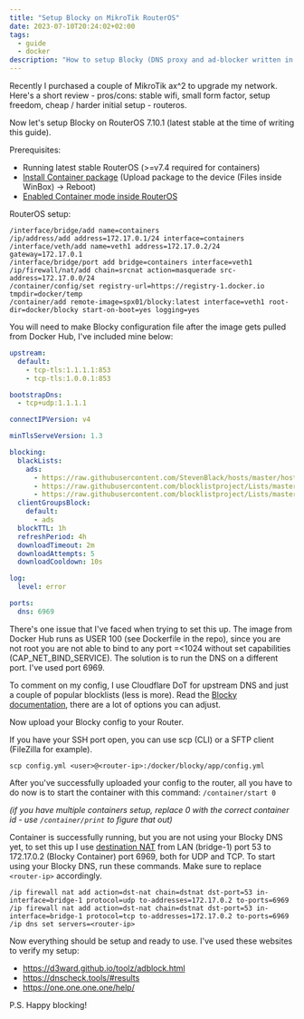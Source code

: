 ```yaml
---
title: "Setup Blocky on MikroTik RouterOS"
date: 2023-07-10T20:24:02+02:00
tags:
  - guide
  - docker
description: "How to setup Blocky (DNS proxy and ad-blocker written in Go) inside MikroTik RouterOS Containers."
---
```


Recently I purchased a couple of MikroTik ax^2 to upgrade my network. Here's a short review - pros/cons: stable wifi, small form factor, setup freedom, cheap / harder initial setup - routeros.

Now let's setup Blocky on RouterOS 7.10.1 (latest stable at the time of writing this guide).

Prerequisites:
- Running latest stable RouterOS (>=v7.4 required for containers)
- [Install Container package](https://help.mikrotik.com/docs/display/ROS/Packages) (Upload package to the device (Files inside WinBox) -> Reboot)
- [Enabled Container mode inside RouterOS](https://help.mikrotik.com/docs/display/ROS/Container#Container-EnableContainermode)

RouterOS setup:

```properties
/interface/bridge/add name=containers
/ip/address/add address=172.17.0.1/24 interface=containers
/interface/veth/add name=veth1 address=172.17.0.2/24 gateway=172.17.0.1
/interface/bridge/port add bridge=containers interface=veth1
/ip/firewall/nat/add chain=srcnat action=masquerade src-address=172.17.0.0/24
/container/config/set registry-url=https://registry-1.docker.io tmpdir=docker/temp
/container/add remote-image=spx01/blocky:latest interface=veth1 root-dir=docker/blocky start-on-boot=yes logging=yes
```

You will need to make Blocky configuration file after the image gets pulled from Docker Hub, I've included mine below:

```yml
upstream:
  default:
    - tcp-tls:1.1.1.1:853
    - tcp-tls:1.0.0.1:853

bootstrapDns:
  - tcp+udp:1.1.1.1

connectIPVersion: v4

minTlsServeVersion: 1.3

blocking:
  blackLists:
    ads:
      - https://raw.githubusercontent.com/StevenBlack/hosts/master/hosts
      - https://raw.githubusercontent.com/blocklistproject/Lists/master/ads.txt
      - https://raw.githubusercontent.com/blocklistproject/Lists/master/tracking.txt
  clientGroupsBlock:
    default:
      - ads
  blockTTL: 1h
  refreshPeriod: 4h
  downloadTimeout: 2m
  downloadAttempts: 5
  downloadCooldown: 10s

log:
  level: error

ports:
  dns: 6969
```

There's one issue that I've faced when trying to set this up. The image from Docker Hub runs as USER 100 (see Dockerfile in the repo), since you are not root you are not able to bind to any port =<1024 without set capabilities (CAP_NET_BIND_SERVICE). The solution is to run the DNS on a different port. I've used port 6969.

To comment on my config, I use Cloudflare DoT for upstream DNS and just a couple of popular blocklists (less is more). Read the [Blocky documentation](https://0xerr0r.github.io/blocky/v0.21/configuration/), there are a lot of options you can adjust.

Now upload your Blocky config to your Router. 

If you have your SSH port open, you can use scp (CLI) or a SFTP client (FileZilla for example).

`scp config.yml <user>@<router-ip>:/docker/blocky/app/config.yml`

After you've successfully uploaded your config to the router, all you have to do now is to start the container with this command: `/container/start 0` 

*(if you have multiple containers setup, replace 0 with the correct container id - use `/container/print` to figure that out)*

Container is successfully running, but you are not using your Blocky DNS yet, to set this up I use [destination NAT](https://help.mikrotik.com/docs/display/ROS/Container#Container-Forwardportstointernalcontainer) from LAN (bridge-1) port 53 to 172.17.0.2 (Blocky Container) port 6969, both for UDP and TCP. To start using your Blocky DNS, run these commands. Make sure to replace `<router-ip>` accordingly.

```properties
/ip firewall nat add action=dst-nat chain=dstnat dst-port=53 in-interface=bridge-1 protocol=udp to-addresses=172.17.0.2 to-ports=6969
/ip firewall nat add action=dst-nat chain=dstnat dst-port=53 in-interface=bridge-1 protocol=tcp to-addresses=172.17.0.2 to-ports=6969
/ip dns set servers=<router-ip>
```

Now everything should be setup and ready to use. I've used these websites to verify my setup:

- https://d3ward.github.io/toolz/adblock.html
- https://dnscheck.tools/#results
- https://one.one.one.one/help/

P.S. Happy blocking!